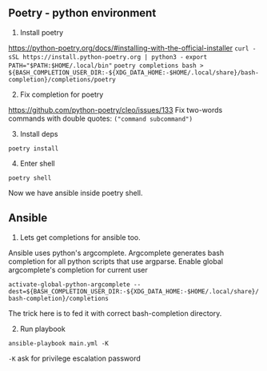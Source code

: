 ## Poetry - python environment

1. Install poetry

https://python-poetry.org/docs/#installing-with-the-official-installer
`curl -sSL https://install.python-poetry.org | python3 -`
`export PATH="$PATH:$HOME/.local/bin"`
`poetry completions bash > ${BASH_COMPLETION_USER_DIR:-${XDG_DATA_HOME:-$HOME/.local/share}/bash-completion}/completions/poetry`

2. Fix completion for poetry

https://github.com/python-poetry/cleo/issues/133
Fix two-words commands with double quotes: `("command subcommand")`

3. Install deps

`poetry install`

4. Enter shell

`poetry shell`

Now we have ansible inside poetry shell.


## Ansible

1. Lets get completions for ansible too.

Ansible uses python's argcomplete. 
Argcomplete generates bash completion for all python scripts that use argparse.
Enable global argcomplete's completion for current user

`activate-global-python-argcomplete --dest=${BASH_COMPLETION_USER_DIR:-${XDG_DATA_HOME:-$HOME/.local/share}/bash-completion}/completions`

The trick here is to fed it with correct bash-completion directory.

2. Run playbook

`ansible-playbook main.yml -K`

`-K` ask for privilege escalation password
